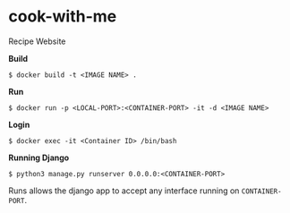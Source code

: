 # cook-with-me
Recipe Website

**Build**
``` shell
$ docker build -t <IMAGE NAME> .
```

**Run**
``` shell
$ docker run -p <LOCAL-PORT>:<CONTAINER-PORT> -it -d <IMAGE NAME>
```

**Login**
``` shell
$ docker exec -it <Container ID> /bin/bash
```

**Running Django**
```shell
$ python3 manage.py runserver 0.0.0.0:<CONTAINER-PORT>
```
Runs allows the django app to accept any interface running on `CONTAINER-PORT`.
